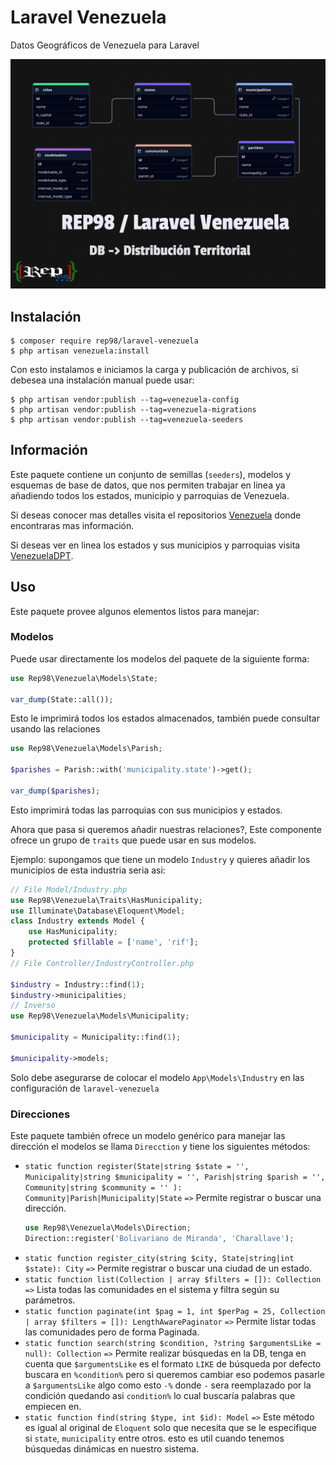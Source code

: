# Laravel Venezuela

Datos Geográficos de Venezuela para Laravel

![Esquema de Base de Datos](./Venezueela%20DB.jpeg)

## Instalación

```shell
$ composer require rep98/laravel-venezuela
$ php artisan venezuela:install
```

Con esto instalamos e iniciamos la carga y publicación de archivos, si debesea una instalación manual puede usar:

```shell
$ php artisan vendor:publish --tag=venezuela-config
$ php artisan vendor:publish --tag=venezuela-migrations
$ php artisan vendor:publish --tag=venezuela-seeders
```

## Información

Este paquete contiene un conjunto de semillas (`seeders`), modelos y esquemas de base de datos, que nos permiten trabajar en linea ya añadiendo todos los estados, municipio y parroquias de Venezuela.

Si deseas conocer mas detalles visita el repositorios [Venezuela](https://github.com/REP98/venezuela) donde encontraras mas información.

Si deseas ver en linea los estados y sus municipios y parroquias visita [VenezuelaDPT](https://rep98.github.io/venezuela/).

## Uso

Este paquete provee algunos elementos listos para manejar:

### Modelos

Puede usar directamente los modelos del paquete de la siguiente forma:

```php
use Rep98\Venezuela\Models\State;

var_dump(State::all());
```

Esto le imprimirá todos los estados almacenados, también puede consultar usando las relaciones

```php
use Rep98\Venezuela\Models\Parish;

$parishes = Parish::with('municipality.state')->get();

var_dump($parishes);
```

Esto imprimirá todas las parroquias con sus municipios y estados.

Ahora que pasa si queremos añadir nuestras relaciones?, Este componente ofrece un grupo de `traits` que puede usar en sus modelos.

Ejemplo: supongamos que tiene un modelo `Industry` y quieres añadir los municipios de esta industria seria asi:

```php 
// File Model/Industry.php
use Rep98\Venezuela\Traits\HasMunicipality;
use Illuminate\Database\Eloquent\Model;
class Industry extends Model {
    use HasMunicipality;
    protected $fillable = ['name', 'rif'];
}
// File Controller/IndustryController.php

$industry = Industry::find(1);
$industry->municipalities;
// Inverso
use Rep98\Venezuela\Models\Municipality;

$municipality = Municipality::find(1);

$municipality->models;
```

Solo debe asegurarse de colocar el modelo  `App\Models\Industry` en las configuración de `laravel-venezuela`

### Direcciones

Este paquete también ofrece un modelo genérico para manejar las dirección el modelos se llama `Direcction` y tiene los siguientes métodos:

+ `static function register(State|string $state = '', Municipality|string $municipality = '', Parish|string $parish = '', Community|string $community = '' ): Community|Parish|Municipality|State` `=>` Permite registrar o buscar una dirección.
    ```php
    use Rep98\Venezuela\Models\Direction;
    Direction::register('Bolivariano de Miranda', 'Charallave');
    ```
+ `static function register_city(string $city, State|string|int $state): City` `=>` Permite registrar o buscar una ciudad de un estado.
+ `static function list(Collection | array $filters = []): Collection` `=>` Lista todas las comunidades en el sistema y filtra según su parámetros.
+ `static function paginate(int $pag = 1, int $perPag = 25, Collection | array $filters = []): LengthAwarePaginator` `=>`  Permite listar todas las comunidades pero de forma Paginada.
+ `static function search(string $condition, ?string $argumentsLike = null): Collection` `=>` Permite realizar búsquedas en la DB, tenga en cuenta que `$argumentsLike` es el formato `LIKE` de búsqueda por defecto buscara en `%condition%` pero si queremos cambiar eso podemos pasarle a `$argumentsLike` algo como esto `-%` donde `-` sera reemplazado por la condición quedando asi `condition%` lo cual buscaría palabras que empiecen en.
+ `static function find(string $type, int $id): Model` `=>` Este método es igual al original de `Eloquent` solo que necesita que se le especifique si `state`, `municipality` entre otros. esto es util cuando tenemos búsquedas dinámicas en nuestro sistema.
